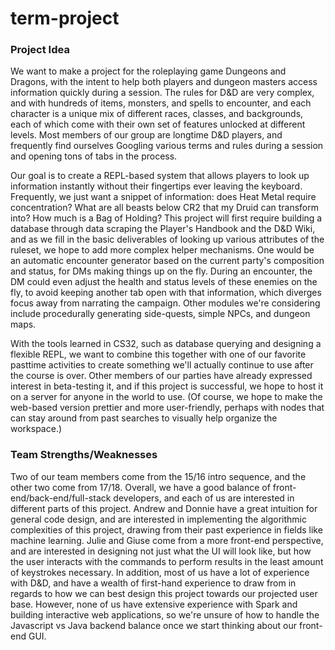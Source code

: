 # term-project

### Project Idea
We want to make a project for the roleplaying game Dungeons and Dragons, with the intent to help both players and dungeon masters access information quickly during a session. The rules for D&D are very complex, and with hundreds of items, monsters, and spells to encounter, and each character is a unique mix of different races, classes, and backgrounds, each of which come with their own set of features unlocked at different levels. Most members of our group are longtime D&D players, and frequently find ourselves Googling various terms and rules during a session and opening tons of tabs in the process.

Our goal is to create a REPL-based system that allows players to look up information instantly without their fingertips ever leaving the keyboard. Frequently, we just want a snippet of information: does Heat Metal require concentration? What are all beasts below CR2 that my Druid can transform into? How much is a Bag of Holding? This project will first require building a database through data scraping the Player's Handbook and the D&D Wiki, and as we fill in the basic deliverables of looking up various attributes of the ruleset, we hope to add more complex helper mechanisms. One would be an automatic encounter generator based on the current party's composition and status, for DMs making things up on the fly. During an encounter, the DM could even adjust the health and status levels of these enemies on the fly, to avoid keeping another tab open with that information, which diverges focus away from narrating the campaign. Other modules we're considering include procedurally generating side-quests, simple NPCs, and dungeon maps.

With the tools learned in CS32, such as database querying and designing a flexible REPL, we want to combine this together with one of our favorite pasttime activities to create something we'll actually continue to use after the course is over. Other members of our parties have already expressed interest in beta-testing it, and if this project is successful, we hope to host it on a server for anyone in the world to use. (Of course, we hope to make the web-based version prettier and more user-friendly, perhaps with nodes that can stay around from past searches to visually help organize the workspace.)

### Team Strengths/Weaknesses
Two of our team members come from the 15/16 intro sequence, and the other two come from 17/18. Overall, we have a good balance of front-end/back-end/full-stack developers, and each of us are interested in different parts of this project. Andrew and Donnie have a great intuition for general code design, and are interested in implementing the algorithmic complexities of this project, drawing from their past experience in fields like machine learning. Julie and Giuse come from a more front-end perspective, and are interested in designing not just what the UI will look like, but how the user interacts with the commands to perform results in the least amount of keystrokes necessary. In addition, most of us have a lot of experience with D&D, and have a wealth of first-hand experience to draw from in regards to how we can best design this project towards our projected user base. However, none of us have extensive experience with Spark and building interactive web applications, so we're unsure of how to handle the Javascript vs Java backend balance once we start thinking about our front-end GUI.